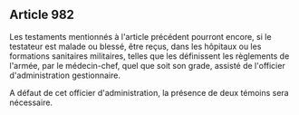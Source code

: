 Article 982
----
Les testaments mentionnés à l'article précédent pourront encore, si le testateur
est malade ou blessé, être reçus, dans les hôpitaux ou les formations sanitaires
militaires, telles que les définissent les règlements de l'armée, par le
médecin-chef, quel que soit son grade, assisté de l'officier d'administration
gestionnaire.

A défaut de cet officier d'administration, la présence de deux témoins sera
nécessaire.
